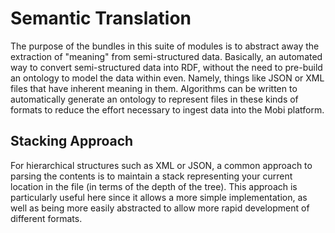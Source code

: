 # Semantic Translation
The purpose of the bundles in this suite of modules is to abstract away the
extraction of "meaning" from semi-structured data.  Basically, an automated way
to convert semi-structured data into RDF, without the need to pre-build an ontology
to model the data within even.  Namely, things like JSON or XML files that have 
inherent meaning in them.  Algorithms can be written to automatically generate 
an ontology to represent files in these kinds of formats to reduce the effort 
necessary to ingest data into the Mobi platform.

## Stacking Approach
For hierarchical structures such as XML or JSON, a common approach to
parsing the contents is to maintain a stack representing your current 
location in the file (in terms of the depth of the tree).  This approach
is particularly useful here since it allows a more simple implementation,
as well as being more easily abstracted to allow more rapid development
of different formats.

 